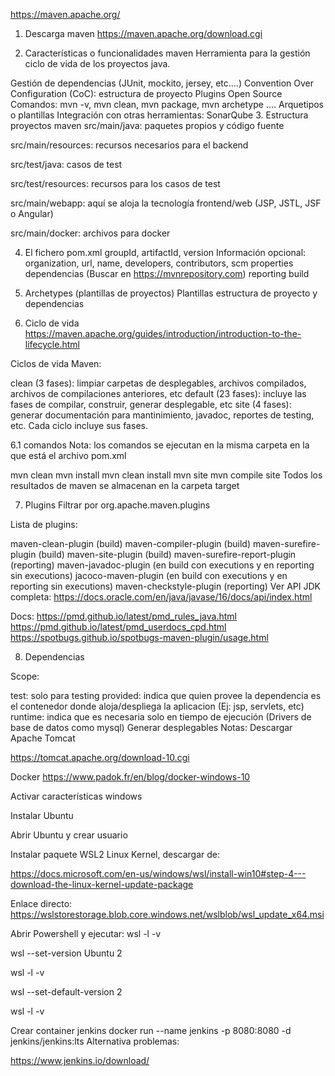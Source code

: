 https://maven.apache.org/

1. Descarga maven
https://maven.apache.org/download.cgi

2. Características o funcionalidades maven
Herramienta para la gestión ciclo de vida de los proyectos java.

Gestión de dependencias (JUnit, mockito, jersey, etc....)
Convention Over Configuration (CoC): estructura de proyecto
Plugins
Open Source
Comandos: mvn -v, mvn clean, mvn package, mvn archetype ....
Arquetipos o plantillas
Integración con otras herramientas: SonarQube
3. Estructura proyectos maven
src/main/java: paquetes propios y código fuente

src/main/resources: recursos necesarios para el backend

src/test/java: casos de test

src/test/resources: recursos para los casos de test

src/main/webapp: aquí se aloja la tecnología frontend/web (JSP, JSTL, JSF o Angular)

src/main/docker: archivos para docker

4. El fichero pom.xml
groupId, artifactId, version
Información opcional: organization, url, name, developers, contributors, scm
properties
dependencias (Buscar en https://mvnrepository.com)
reporting
build
5. Archetypes (plantillas de proyectos)
Plantillas estructura de proyecto y dependencias

6. Ciclo de vida
https://maven.apache.org/guides/introduction/introduction-to-the-lifecycle.html

Ciclos de vida Maven:

clean (3 fases): limpiar carpetas de desplegables, archivos compilados, archivos de compilaciones anteriores, etc
default (23 fases): incluye las fases de compilar, construir, generar desplegable, etc
site (4 fases): generar documentación para mantinimiento, javadoc, reportes de testing, etc.
Cada ciclo incluye sus fases.

6.1 comandos
Nota: los comandos se ejecutan en la misma carpeta en la que está el archivo pom.xml

mvn clean
mvn install
mvn clean install
mvn site
mvn compile site
Todos los resultados de maven se almacenan en la carpeta target

7. Plugins
Filtrar por org.apache.maven.plugins

Lista de plugins:

maven-clean-plugin (build)
maven-compiler-plugin (build)
maven-surefire-plugin (build)
maven-site-plugin (build)
maven-surefire-report-plugin (reporting)
maven-javadoc-plugin (en build con executions y en reporting sin executions)
jacoco-maven-plugin (en build con executions y en reporting sin executions)
maven-checkstyle-plugin (reporting)
Ver API JDK completa: https://docs.oracle.com/en/java/javase/16/docs/api/index.html

Docs: https://pmd.github.io/latest/pmd_rules_java.html https://pmd.github.io/latest/pmd_userdocs_cpd.html https://spotbugs.github.io/spotbugs-maven-plugin/usage.html

8. Dependencias
<dependencies>


</dependencies>
Scope:

test: solo para testing
provided: indica que quien provee la dependencia es el contenedor donde aloja/despliega la aplicacion (Ej: jsp, servlets, etc)
runtime: indica que es necesaria solo en tiempo de ejecución (Drivers de base de datos como mysql)
Generar desplegables
Notas: Descargar Apache Tomcat

https://tomcat.apache.org/download-10.cgi

Docker
https://www.padok.fr/en/blog/docker-windows-10

Activar características windows

Instalar Ubuntu

Abrir Ubuntu y crear usuario

Instalar paquete WSL2 Linux Kernel, descargar de:

https://docs.microsoft.com/en-us/windows/wsl/install-win10#step-4---download-the-linux-kernel-update-package

Enlace directo: https://wslstorestorage.blob.core.windows.net/wslblob/wsl_update_x64.msi

Abrir Powershell y ejecutar:
wsl -l -v

wsl --set-version Ubuntu 2

wsl -l -v

wsl --set-default-version 2

wsl -l -v

Crear container jenkins
docker run --name jenkins -p 8080:8080 -d jenkins/jenkins:lts 
Alternativa problemas:

https://www.jenkins.io/download/